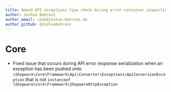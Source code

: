 ```yaml
---
title: Amend API exceptions type check during error container inspection
author: Joshua Behrens
author_email: code@joshua-behrens.de
author_github: @JoshuaBehrens
---
```

# Core
* Fixed issue that occurs during API error response serialization when an exception has been pushed onto `\Shopware\Core\Framework\Api\Converter\Exceptions\ApiConversionException` that is not `instanceof \Shopware\Core\Framework\ShopwareHttpException`
